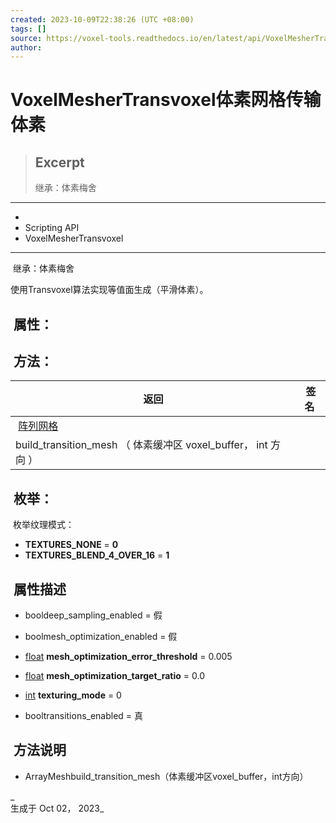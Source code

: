 ```yaml
---
created: 2023-10-09T22:38:26 (UTC +08:00)
tags: []
source: https://voxel-tools.readthedocs.io/en/latest/api/VoxelMesherTransvoxel/
author: 
---
```


# VoxelMesherTransvoxel体素网格传输体素

> ## Excerpt
> 继承：体素梅舍

---
-   [](https://voxel-tools.readthedocs.io/en/latest/)
-   Scripting API
-   VoxelMesherTransvoxel

___

 继承：体素梅舍

  
使用Transvoxel算法实现等值面生成（平滑体素）。

##  属性：

##  方法：

|  返回 |  签名 |
| --- | --- |
|  [阵列网格](https://docs.godotengine.org/en/stable/classes/class_arraymesh.html) |   
build\_transition\_mesh （ 体素缓冲区 voxel\_buffer， int 方向 ） |

##  枚举：

 枚举纹理模式：

-   **TEXTURES\_NONE** = **0**
-   **TEXTURES\_BLEND\_4\_OVER\_16** = **1**

##  属性描述

-     
    booldeep\_sampling\_enabled = 假
    
-     
    boolmesh\_optimization\_enabled = 假
    
-   [float](https://docs.godotengine.org/en/stable/classes/class_float.html) **mesh\_optimization\_error\_threshold** = 0.005
    
-   [float](https://docs.godotengine.org/en/stable/classes/class_float.html) **mesh\_optimization\_target\_ratio** = 0.0
    
-   [int](https://docs.godotengine.org/en/stable/classes/class_int.html) **texturing\_mode** = 0
    
-     
    booltransitions\_enabled = 真
    

##  方法说明

-     
    ArrayMeshbuild\_transition\_mesh（体素缓冲区voxel\_buffer，int方向）

_  
生成于 Oct 02， 2023_
